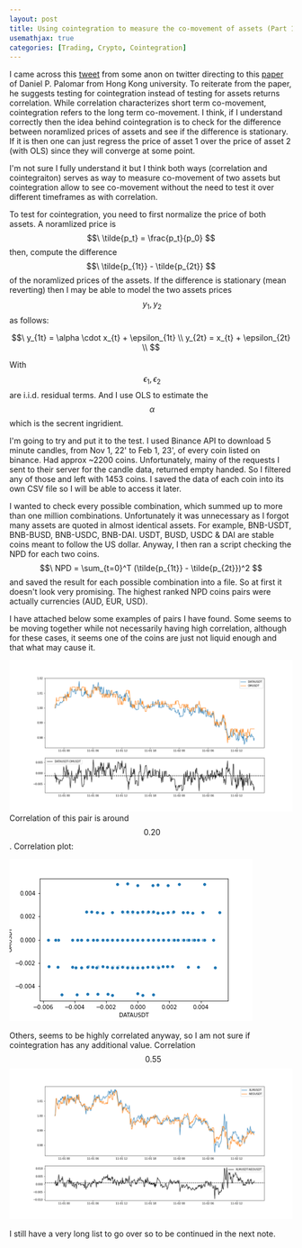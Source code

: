 ```yaml
---
layout: post
title: Using cointegration to measure the co-movement of assets (Part 1)
usemathjax: true
categories: [Trading, Crypto, Cointegration]
---
```


I came across this [tweet](https://twitter.com/nik_algo/status/1620412692560490496) from some anon on twitter directing to this [paper](https://palomar.home.ece.ust.hk/MAFS5310_lectures/slides_pairs_trading.pdf) of Daniel P. Palomar from Hong Kong university. To reiterate from the paper, he suggests testing for cointegration instead of testing for assets returns correlation. While correlation characterizes short term co-movement, cointegration refers  to the long term co-movement. I think, if I understand correctly then the idea behind cointegration is to check for the difference between noramlized prices of assets and see if the difference is stationary. If it is then one can just regress the price of asset 1 over the price of asset 2 (with OLS) since they will converge at some point.

I'm not sure I fully understand it but I think both ways (correlation and cointegraiton) serves as way to measure co-movement of two assets but cointegration allow to see co-movement without the need to test it over different timeframes as with correlation.

To test for cointegration, you need to first normalize the price of both assets. A noramlized price is $$\ \tilde{p_t} = \frac{p_t}{p_0} $$ then, compute the difference $$\ \tilde{p_{1t}} - \tilde{p_{2t}} $$ of the noramlized prices of the assets. If the difference is stationary (mean reverting) then I may be able to model the two assets prices $$\ y_1, y_2 $$ as follows:

$$\ 
y_{1t} = \alpha \cdot x_{t} + \epsilon_{1t} \\
y_{2t} = x_{t} + \epsilon_{2t} \\
$$

With $$\ \epsilon_1, \epsilon_2 $$ are i.i.d. residual terms. And I use OLS to estimate the $$\ \alpha $$ which is the secrent ingridient.

I'm going to try and put it to the test. I used Binance API to download 5 minute candles, from Nov 1, 22' to Feb 1, 23', of every coin listed on binance. Had approx ~2200 coins. Unfortunately, mainy of the requests I sent to their server for the candle data, returned empty handed. So I filtered any of those and left with 1453 coins. I saved the data of each coin into its own CSV file so I will be able to access it later. 

I wanted to check every possible combination, which summed up to more than one million combinations. Unfortunately it was unnecessary as I forgot many assets are quoted in almost identical assets. For example, BNB-USDT, BNB-BUSD, BNB-USDC, BNB-DAI. USDT, BUSD, USDC & DAI are stable coins meant to follow the US dollar.
Anyway, I then ran a script checking the NPD for each two coins. $$\ NPD = \sum_{t=0}^T (\tilde{p_{1t}} - \tilde{p_{2t}})^2 $$ and saved the result for each possible combination into a file. So at first it doesn't look very promising. The highest ranked NPD coins pairs were actually currencies (AUD, EUR, USD). 

I have attached below some examples of pairs I have found. Some seems to be moving together while not necessarily having high correlation, although for these cases, it seems one of the coins are just not liquid enough and that what may cause it.

![normalized prices movement and difference](/assets/cointegration/DATAUSDT-OMUSDT.png)
Correlation of this pair is around $$\ 0.20 $$. Correlation plot:

![correlation plot](/assets/cointegration/DATAUSDT_OMUSDT_CORRELATION.PNG)

Others, seems to be highly correlated anyway, so I am not sure if cointegration has any additional value.
Correlation $$\ ~0.55 $$
![normalized prices and movement](/assets/cointegration/XLMUSDT-NEOUSDT.png)

I still have a very long list to go over so to be continued in the next note.
